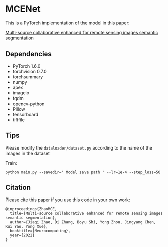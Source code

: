 # MCENet
This is a PyTorch implementation of the model in this paper:

[Multi-source collaborative enhanced for remote sensing images semantic segmentation](https://doi.org/10.1016/j.neucom.2022.04.045)

## Dependencies
* PyTorch 1.6.0
* torchvision 0.7.0
* torchsummary 
* numpy
* apex
* imageio
* tqdm
* opencv-python
* Pillow
* tensorboard
* tifffile

## Tips
Please modify the ```dataloader/dataset.py``` according to the name of the images in the dataset

Train:
```
python main.py --savedir=' Model save path ' --lr=1e-4 --step_loss=50
```

## Citation
Please cite this paper if you use this code in your own work:
```
@inproceedings{ZhaoMCE,
  title={Multi-source collaborative enhanced for remote sensing images semantic segmentation},
  author={Jiaqi Zhao, Di Zhang, Boyu Shi, Yong Zhou, Jingyang Chen, Rui Yao, Yong Xue},
  booktitle={Neurocomputing},
  year={2022}
}
```
